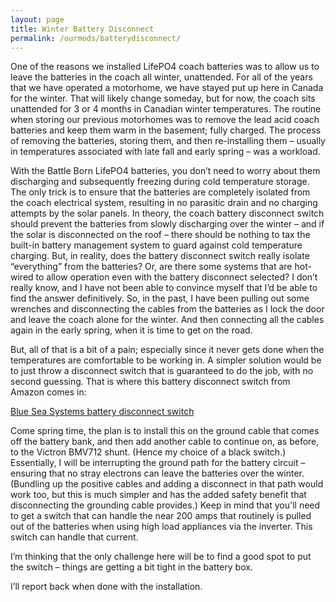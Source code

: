 ```yaml
---
layout: page
title: Winter Battery Disconnect
permalink: /ourmods/batterydisconnect/
---
```

One of the reasons we installed LifePO4 coach batteries was to allow us to leave the batteries in the coach all winter, unattended.  For all of the years that we have operated a motorhome, we have stayed put up here in Canada for the winter.  That will likely change someday, but for now, the coach sits unattended for 3 or 4 months in Canadian winter temperatures.  The routine when storing our previous motorhomes was to remove the lead acid coach batteries and keep them warm in the basement; fully charged.  The process of removing the batteries, storing them, and then re-installing them – usually in temperatures associated with late fall and early spring – was a workload.

With the Battle Born LifePO4 batteries, you don’t need to worry about them discharging and subsequently freezing during cold temperature storage.  The only trick is to ensure that the batteries are completely isolated from the coach electrical system, resulting in no parasitic drain and no charging attempts by the solar panels.  In theory, the coach battery disconnect switch should prevent the batteries from slowly discharging over the winter – and if the solar is disconnected on the roof – there should be nothing to tax the built-in battery management system to guard against cold temperature charging.  But, in reality, does the battery disconnect switch really isolate “everything” from the batteries?  Or, are there some systems that are hot-wired to allow operation even with the battery disconnect selected?  I don’t really know, and I have not been able to convince myself that I’d be able to find the answer definitively.  So, in the past, I have been pulling out some wrenches and disconnecting the cables from the batteries as I lock the door and leave the coach alone for the winter.  And then connecting all the cables again in the early spring, when it is time to get on the road.

But, all of that is a bit of a pain; especially since it never gets done when the temperatures are comfortable to be working in.  A simpler solution would be to just throw a disconnect switch that is guaranteed to do the job, with no second guessing.  That is where this battery disconnect switch from Amazon comes in:

[Blue Sea Systems battery disconnect switch](https://www.amazon.ca/gp/product/B00558LSJE/ref=ppx_yo_dt_b_asin_title_o00_s00?ie=UTF8&psc=1)

Come spring time, the plan is to install this on the ground cable that comes off the battery bank, and then add another cable to continue on, as before, to the Victron BMV712 shunt.  (Hence my choice of a black switch.)  Essentially, I will be interrupting the ground path for the battery circuit – ensuring that no stray electrons can leave the batteries over the winter.  (Bundling up the positive cables and adding a disconnect in that path would work too, but this is much simpler and has the added safety benefit that disconnecting the grounding cable provides.)  Keep in mind that you'll need to get a switch that can handle the near 200 amps that routinely is pulled out of the batteries when using high load appliances via the inverter.  This switch can handle that current.

I’m thinking that the only challenge here will be to find a good spot to put the switch – things are getting a bit tight in the battery box.

I’ll report back when done with the installation.
